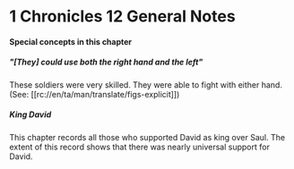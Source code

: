 # 1 Chronicles 12 General Notes

#### Special concepts in this chapter

##### "[They] could use both the right hand and the left"
These soldiers were very skilled. They were able to fight with either hand. (See: [[rc://en/ta/man/translate/figs-explicit]])

##### King David
This chapter records all those who supported David as king over Saul. The extent of this record shows that there was nearly universal support for David.
